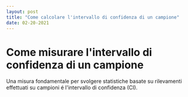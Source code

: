```yaml
---
layout: post
title: "Come calcolare l'intervallo di confidenza di un campione"
date: 02-20-2021
---
```


# Come misurare l'intervallo di confidenza di un campione
Una misura fondamentale per svolgere statistiche basate su rilevamenti effettuati su campioni é l'intervallo di confidenza (CI).